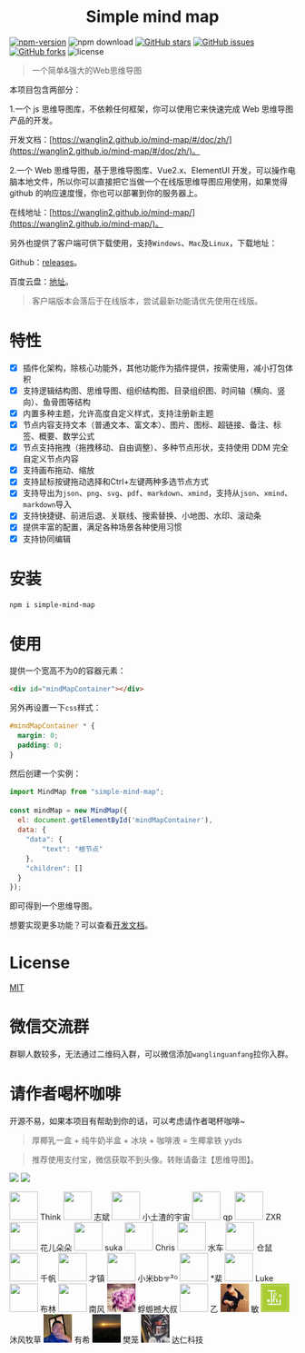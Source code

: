 <h1 align="center">Simple mind map</h1>

[![npm-version](https://img.shields.io/npm/v/simple-mind-map)](https://www.npmjs.com/package/simple-mind-map)
![npm download](https://img.shields.io/npm/dm/simple-mind-map)
[![GitHub stars](https://img.shields.io/github/stars/wanglin2/mind-map)](https://github.com/wanglin2/mind-map/stargazers)
[![GitHub issues](https://img.shields.io/github/issues/wanglin2/mind-map)](https://github.com/wanglin2/mind-map/issues)
[![GitHub forks](https://img.shields.io/github/forks/wanglin2/mind-map)](https://github.com/wanglin2/mind-map/network/members)
![license](https://img.shields.io/npm/l/express.svg)

> 一个简单&强大的Web思维导图

本项目包含两部分：

1.一个 js 思维导图库，不依赖任何框架，你可以使用它来快速完成 Web 思维导图产品的开发。

开发文档：[https://wanglin2.github.io/mind-map/#/doc/zh/](https://wanglin2.github.io/mind-map/#/doc/zh/)。

2.一个 Web 思维导图，基于思维导图库、Vue2.x、ElementUI 开发，可以操作电脑本地文件，所以你可以直接把它当做一个在线版思维导图应用使用，如果觉得 github 的响应速度慢，你也可以部署到你的服务器上。

在线地址：[https://wanglin2.github.io/mind-map/](https://wanglin2.github.io/mind-map/)。

另外也提供了客户端可供下载使用，支持`Windows`、`Mac`及`Linux`，下载地址：

Github：[releases](https://github.com/wanglin2/mind-map/releases)。

百度云盘：[地址](https://pan.baidu.com/s/1huasEbKsGNH2Af68dvWiOg?pwd=3bp3)。

> 客户端版本会落后于在线版本，尝试最新功能请优先使用在线版。

# 特性

- [x] 插件化架构，除核心功能外，其他功能作为插件提供，按需使用，减小打包体积
- [x] 支持逻辑结构图、思维导图、组织结构图、目录组织图、时间轴（横向、竖向）、鱼骨图等结构
- [x] 内置多种主题，允许高度自定义样式，支持注册新主题
- [x] 节点内容支持文本（普通文本、富文本）、图片、图标、超链接、备注、标签、概要、数学公式
- [x] 节点支持拖拽（拖拽移动、自由调整）、多种节点形状，支持使用 DDM 完全自定义节点内容
- [x] 支持画布拖动、缩放
- [x] 支持鼠标按键拖动选择和Ctrl+左键两种多选节点方式
- [x] 支持导出为`json`、`png`、`svg`、`pdf`、`markdown`、`xmind`，支持从`json`、`xmind`、`markdown`导入
- [x] 支持快捷键、前进后退、关联线、搜索替换、小地图、水印、滚动条
- [x] 提供丰富的配置，满足各种场景各种使用习惯
- [x] 支持协同编辑

# 安装

```bash
npm i simple-mind-map
```

# 使用

提供一个宽高不为0的容器元素：

```html
<div id="mindMapContainer"></div>
```

另外再设置一下`css`样式：

```css
#mindMapContainer * {
  margin: 0;
  padding: 0;
}
```

然后创建一个实例：

```js
import MindMap from "simple-mind-map";

const mindMap = new MindMap({
  el: document.getElementById('mindMapContainer'),
  data: {
    "data": {
        "text": "根节点"
    },
    "children": []
  }
});
```

即可得到一个思维导图。

想要实现更多功能？可以查看[开发文档](https://wanglin2.github.io/mind-map/#/doc/zh/)。

# License

[MIT](./LICENSE)

# 微信交流群

群聊人数较多，无法通过二维码入群，可以微信添加`wanglinguanfang`拉你入群。

# 请作者喝杯咖啡

开源不易，如果本项目有帮助到你的话，可以考虑请作者喝杯咖啡~

> 厚椰乳一盒 + 纯牛奶半盒 + 冰块 + 咖啡液 = 生椰拿铁 yyds

> 推荐使用支付宝，微信获取不到头像。转账请备注【思维导图】。

<p>
  <img src="./web/src/assets/img/alipay.jpg" style="width: 300px" />
  <img src="./web/src/assets/img/wechat.jpg" style="width: 300px" />
</p>

<p>
    <span>
        <img src="./web/src/assets/avatar/Think.jpg" style="width: 50px;height: 50px;" />
        <span>Think</span>
    </span>
    <span>
        <img src="./web/src/assets/avatar/志斌.jpg" style="width: 50px;height: 50px;" />
        <span>志斌</span>
    </span>
    <span>
        <img src="./web/src/assets/avatar/小土渣的宇宙.jpeg" style="width: 50px;height: 50px;" />
        <span>小土渣的宇宙</span>
    </span>
    <span>
        <img src="./web/src/assets/avatar/qp.jpg" style="width: 50px;height: 50px;" />
        <span>qp</span>
    </span>
    <span>
        <img src="./web/src/assets/avatar/ZXR.jpg" style="width: 50px;height: 50px;" />
        <span>ZXR</span>
    </span>
    <span>
        <img src="./web/src/assets/avatar/花儿朵朵.jpg" style="width: 50px;height: 50px;" />
        <span>花儿朵朵</span>
    </span>
    <span>
        <img src="./web/src/assets/avatar/suka.jpg" style="width: 50px;height: 50px;" />
        <span>suka</span>
    </span>
    <span>
        <img src="./web/src/assets/avatar/Chris.jpg" style="width: 50px;height: 50px;" />
        <span>Chris</span>
    </span>
    <span>
        <img src="./web/src/assets/avatar/水车.jpg" style="width: 50px;height: 50px;" />
        <span>水车</span>
    </span>
    <span>
        <img src="./web/src/assets/avatar/仓鼠.jpg" style="width: 50px;height: 50px;" />
        <span>仓鼠</span>
    </span>
    <span>
        <img src="./web/src/assets/avatar/千帆.jpg" style="width: 50px;height: 50px;" />
        <span>千帆</span>
    </span>
    <span>
        <img src="./web/src/assets/avatar/才镇.jpg" style="width: 50px;height: 50px;" />
        <span>才镇</span>
    </span>
    <span>
        <img src="./web/src/assets/avatar/小米.jpg" style="width: 50px;height: 50px;" />
        <span>小米bbᯤ²ᴳ</span>
    </span>
    <span>
        <img src="./web/src/assets/avatar/棐.jpg" style="width: 50px;height: 50px;" />
        <span>*棐</span>
    </span>
    <span>
        <img src="./web/src/assets/avatar/default.png" style="width: 50px;height: 50px;" />
        <span>Luke</span>
    </span>
    <span>
        <img src="./web/src/assets/avatar/布林.jpg" style="width: 50px;height: 50px;" />
        <span>布林</span>
    </span>
    <span>
        <img src="./web/src/assets/avatar/南风.jpg" style="width: 50px;height: 50px;" />
        <span>南风</span>
    </span>
    <span>
        <img src="./web/src/assets/avatar/蜉蝣撼大叔.jpg" style="width: 50px;height: 50px;" />
        <span>蜉蝣撼大叔</span>
    </span>
    <span>
        <img src="./web/src/assets/avatar/乙.jpg" style="width: 50px;height: 50px;" />
        <span>乙</span>
    </span>
    <span>
        <img src="./web/src/assets/avatar/敏.jpg" style="width: 50px;height: 50px;" />
        <span>敏</span>
    </span>
    <span>
        <img src="./web/src/assets/avatar/沐风牧草.jpg" style="width: 50px;height: 50px;" />
        <span>沐风牧草</span>
    </span>
    <span>
        <img src="./web/src/assets/avatar/有希.jpg" style="width: 50px;height: 50px;" />
        <span>有希</span>
    </span>
    <span>
        <img src="./web/src/assets/avatar/樊笼.jpg" style="width: 50px;height: 50px;" />
        <span>樊笼</span>
    </span>
    <span>
        <img src="./web/src/assets/avatar/达仁科技.jpg" style="width: 50px;height: 50px;" />
        <span>达仁科技</span>
    </span>
</p>